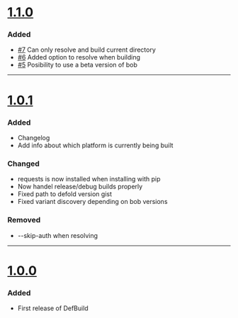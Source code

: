 # [1.1.0](https://github.com/Jerakin/DefBuild/compare/release/1.0.1...release/1.1.0)

### Added
- [#7](https://github.com/Jerakin/DefBuild/issues/7) Can only resolve and build current directory
- [#6](https://github.com/Jerakin/DefBuild/issues/6) Added option to resolve when building
- [#5](https://github.com/Jerakin/DefBuild/issues/6) Posibility to use a beta version of bob


----

# [1.0.1](https://github.com/Jerakin/DefBuild/compare/release/1.0.0...release/1.0.1)

### Added
- Changelog
- Add info about which platform is currently being built

### Changed
- requests is now installed when installing with pip
- Now handel release/debug builds properly
- Fixed path to defold version gist
- Fixed variant discovery depending on bob versions

### Removed
- --skip-auth when resolving

----

# [1.0.0](https://github.com/Jerakin/DefBuild/releases/tag/1.0.0)


### Added

- First release of DefBuild
